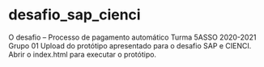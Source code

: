 # desafio_sap_cienci
O desafio – Processo de pagamento automático
Turma 5ASSO 2020-2021
Grupo 01
Upload do protótipo apresentado para o desafio SAP e CIENCI.
Abrir o index.html para executar o protótipo.
